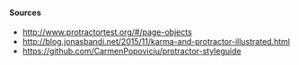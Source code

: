 #### Sources
* http://www.protractortest.org/#/page-objects
* http://blog.jonasbandi.net/2015/11/karma-and-protractor-illustrated.html
* https://github.com/CarmenPopoviciu/protractor-styleguide